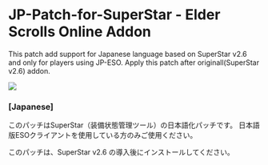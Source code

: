 # JP-Patch-for-SuperStar - Elder Scrolls Online Addon

This patch add support for Japanese language based on SuperStar v2.6 and only for players using JP-ESO.
Apply this patch after originall(SuperStar v2.6) addon.

![](http://cdn-eso.mmoui.com/preview/pvw4760.png)

### [Japanese]

このパッチはSuperStar（装備状態管理ツール）の日本語化パッチです。
日本語版ESOクライアントを使用している方のみご使用ください。

このパッチは、SuperStar v2.6 の導入後にインストールしてください。
